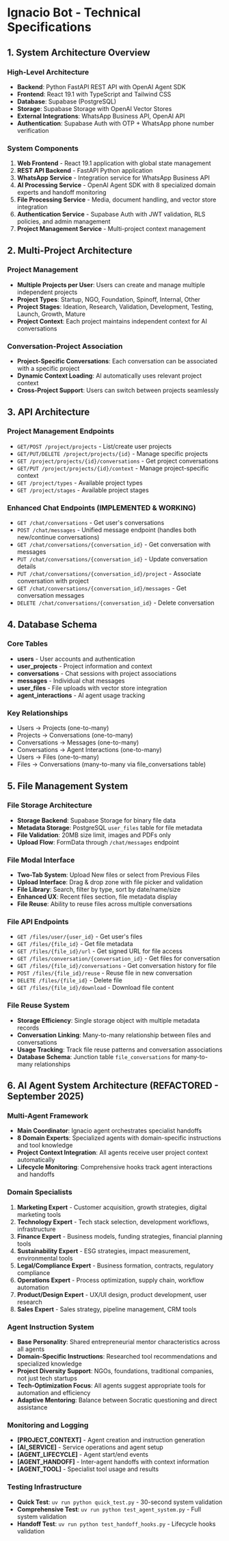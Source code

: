 # Ignacio Bot - Technical Specifications

## 1. System Architecture Overview

### High-Level Architecture
- **Backend**: Python FastAPI REST API with OpenAI Agent SDK
- **Frontend**: React 19.1 with TypeScript and Tailwind CSS
- **Database**: Supabase (PostgreSQL)
- **Storage**: Supabase Storage with OpenAI Vector Stores
- **External Integrations**: WhatsApp Business API, OpenAI API
- **Authentication**: Supabase Auth with OTP + WhatsApp phone number verification

### System Components
1. **Web Frontend** - React 19.1 application with global state management
2. **REST API Backend** - FastAPI Python application
3. **WhatsApp Service** - Integration service for WhatsApp Business API
4. **AI Processing Service** - OpenAI Agent SDK with 8 specialized domain experts and handoff monitoring
5. **File Processing Service** - Media, document handling, and vector store integration
6. **Authentication Service** - Supabase Auth with JWT validation, RLS policies, and admin management
7. **Project Management Service** - Multi-project context management

## 2. Multi-Project Architecture

### Project Management
- **Multiple Projects per User**: Users can create and manage multiple independent projects
- **Project Types**: Startup, NGO, Foundation, Spinoff, Internal, Other
- **Project Stages**: Ideation, Research, Validation, Development, Testing, Launch, Growth, Mature
- **Project Context**: Each project maintains independent context for AI conversations

### Conversation-Project Association
- **Project-Specific Conversations**: Each conversation can be associated with a specific project
- **Dynamic Context Loading**: AI automatically uses relevant project context
- **Cross-Project Support**: Users can switch between projects seamlessly

## 3. API Architecture

### Project Management Endpoints
- `GET/POST /project/projects` - List/create user projects
- `GET/PUT/DELETE /project/projects/{id}` - Manage specific projects
- `GET /project/projects/{id}/conversations` - Get project conversations
- `GET/PUT /project/projects/{id}/context` - Manage project-specific context
- `GET /project/types` - Available project types
- `GET /project/stages` - Available project stages

### Enhanced Chat Endpoints (IMPLEMENTED & WORKING)
- `GET /chat/conversations` - Get user's conversations
- `POST /chat/messages` - Unified message endpoint (handles both new/continue conversations)
- `GET /chat/conversations/{conversation_id}` - Get conversation with messages
- `PUT /chat/conversations/{conversation_id}` - Update conversation details
- `PUT /chat/conversations/{conversation_id}/project` - Associate conversation with project
- `GET /chat/conversations/{conversation_id}/messages` - Get conversation messages
- `DELETE /chat/conversations/{conversation_id}` - Delete conversation

## 4. Database Schema

### Core Tables
- **users** - User accounts and authentication
- **user_projects** - Project information and context
- **conversations** - Chat sessions with project associations
- **messages** - Individual chat messages
- **user_files** - File uploads with vector store integration
- **agent_interactions** - AI agent usage tracking

### Key Relationships
- Users → Projects (one-to-many)
- Projects → Conversations (one-to-many)
- Conversations → Messages (one-to-many)
- Conversations → Agent Interactions (one-to-many)
- Users → Files (one-to-many)
- Files → Conversations (many-to-many via file_conversations table)

## 5. File Management System

### File Storage Architecture
- **Storage Backend**: Supabase Storage for binary file data
- **Metadata Storage**: PostgreSQL `user_files` table for file metadata
- **File Validation**: 20MB size limit, images and PDFs only
- **Upload Flow**: FormData through `/chat/messages` endpoint

### File Modal Interface
- **Two-Tab System**: Upload New files or select from Previous Files
- **Upload Interface**: Drag & drop zone with file picker and validation
- **File Library**: Search, filter by type, sort by date/name/size
- **Enhanced UX**: Recent files section, file metadata display
- **File Reuse**: Ability to reuse files across multiple conversations

### File API Endpoints
- `GET /files/user/{user_id}` - Get user's files
- `GET /files/{file_id}` - Get file metadata
- `GET /files/{file_id}/url` - Get signed URL for file access
- `GET /files/conversation/{conversation_id}` - Get files for conversation
- `GET /files/{file_id}/conversations` - Get conversation history for file
- `POST /files/{file_id}/reuse` - Reuse file in new conversation
- `DELETE /files/{file_id}` - Delete file
- `GET /files/{file_id}/download` - Download file content

### File Reuse System
- **Storage Efficiency**: Single storage object with multiple metadata records
- **Conversation Linking**: Many-to-many relationship between files and conversations
- **Usage Tracking**: Track file reuse patterns and conversation associations
- **Database Schema**: Junction table `file_conversations` for many-to-many relationships

## 6. AI Agent System Architecture (REFACTORED - September 2025)

### Multi-Agent Framework
- **Main Coordinator**: Ignacio agent orchestrates specialist handoffs
- **8 Domain Experts**: Specialized agents with domain-specific instructions and tool knowledge
- **Project Context Integration**: All agents receive user project context automatically
- **Lifecycle Monitoring**: Comprehensive hooks track agent interactions and handoffs

### Domain Specialists
1. **Marketing Expert** - Customer acquisition, growth strategies, digital marketing tools
2. **Technology Expert** - Tech stack selection, development workflows, infrastructure
3. **Finance Expert** - Business models, funding strategies, financial planning tools
4. **Sustainability Expert** - ESG strategies, impact measurement, environmental tools
5. **Legal/Compliance Expert** - Business formation, contracts, regulatory compliance
6. **Operations Expert** - Process optimization, supply chain, workflow automation
7. **Product/Design Expert** - UX/UI design, product development, user research
8. **Sales Expert** - Sales strategy, pipeline management, CRM tools

### Agent Instruction System
- **Base Personality**: Shared entrepreneurial mentor characteristics across all agents
- **Domain-Specific Instructions**: Researched tool recommendations and specialized knowledge
- **Project Diversity Support**: NGOs, foundations, traditional companies, not just tech startups
- **Tech-Optimization Focus**: All agents suggest appropriate tools for automation and efficiency
- **Adaptive Mentoring**: Balance between Socratic questioning and direct assistance

### Monitoring and Logging
- **[PROJECT_CONTEXT]** - Agent creation and instruction generation
- **[AI_SERVICE]** - Service operations and agent setup
- **[AGENT_LIFECYCLE]** - Agent start/end events
- **[AGENT_HANDOFF]** - Inter-agent handoffs with context information
- **[AGENT_TOOL]** - Specialist tool usage and results

### Testing Infrastructure
- **Quick Test**: `uv run python quick_test.py` - 30-second system validation
- **Comprehensive Test**: `uv run python test_agent_system.py` - Full system validation
- **Handoff Test**: `uv run python test_handoff_hooks.py` - Lifecycle hooks validation